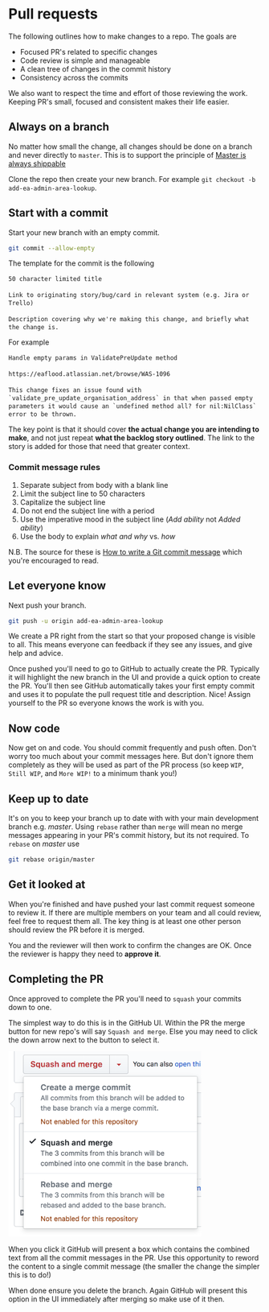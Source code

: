 # Pull requests

The following outlines how to make changes to a repo. The goals are

- Focused PR's related to specific changes
- Code review is simple and manageable
- A clean tree of changes in the commit history
- Consistency across the commits

We also want to respect the time and effort of those reviewing the work. Keeping PR's small, focused and consistent makes their life easier.

## Always on a branch

No matter how small the change, all changes should be done on a branch and never directly to `master`. This is to support the principle of [Master is always shippable](https://github.com/DEFRA/software-development-standards/blob/master/principles/coding_principles.md#master-is-always-shippable)

Clone the repo then create your new branch. For example `git checkout -b add-ea-admin-area-lookup`.

## Start with a commit

Start your new branch with an empty commit.

```bash
git commit --allow-empty
```

The template for the commit is the following

```text
50 character limited title

Link to originating story/bug/card in relevant system (e.g. Jira or Trello)

Description covering why we're making this change, and briefly what the change is.
```

For example

```text
Handle empty params in ValidatePreUpdate method

https://eaflood.atlassian.net/browse/WAS-1096

This change fixes an issue found with `validate_pre_update_organisation_address` in that when passed empty parameters it would cause an `undefined method all? for nil:NilClass` error to be thrown.
```

The key point is that it should cover **the actual change you are intending to make**, and not just repeat **what the backlog story outlined**. The link to the story is added for those that need that greater context.

### Commit message rules

1. Separate subject from body with a blank line
1. Limit the subject line to 50 characters
1. Capitalize the subject line
1. Do not end the subject line with a period
1. Use the imperative mood in the subject line (*Add ability* not *Added ability*)
1. Use the body to explain *what and why* vs. *how*

N.B. The source for these is [How to write a Git commit message](http://chris.beams.io/posts/git-commit/) which you're encouraged to read.

## Let everyone know

Next push your branch.

```bash
git push -u origin add-ea-admin-area-lookup
```

We create a PR right from the start so that your proposed change is visible to all. This means everyone can feedback if they see any issues, and give help and advice.

Once pushed you'll need to go to GitHub to actually create the PR. Typically it will highlight the new branch in the UI and provide a quick option to create the PR. You'll then see GitHub automatically takes your first empty commit and uses it to populate the pull request title and description. Nice! Assign yourself to the PR so everyone knows the work is with you.

## Now code

Now get on and code. You should commit frequently and push often. Don't worry too much about your commit messages here. But don't ignore them completely as they will be used as part of the PR process (so keep `WIP`, `Still WIP`, and `More WIP!` to a minimum thank you!)

## Keep up to date

It's on you to keep your branch up to date with with your main development branch e.g. *master*. Using `rebase` rather than `merge` will mean no merge messages appearing in your PR's commit history, but its not required. To `rebase` on *master* use

```bash
git rebase origin/master
```

## Get it looked at

When you're finished and have pushed your last commit request someone to review it. If there are multiple members on your team and all could review, feel free to request them all. The key thing is at least one other person should review the PR before it is merged.

You and the reviewer will then work to confirm the changes are OK. Once the reviewer is happy they need to **approve it**.

## Completing the PR

Once approved to complete the PR you'll need to `squash` your commits down to one.

The simplest way to do this is in the GitHub UI. Within the PR the merge button for new repo's will say `Squash and merge`. Else you may need to click the down arrow next to the button to select it.

<img src="squash_and_merge.png" alt="Squash and merge" style="width: 384px;"/>

When you click it GitHub will present a box which contains the combined text from all the commit messages in the PR. Use this opportunity to reword the content to a single commit message (the smaller the change the simpler this is to do!)

When done ensure you delete the branch. Again GitHub will present this option in the UI immediately after merging so make use of it then.
